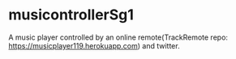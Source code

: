 # musicontrollerSg1
A music player controlled by an online remote(TrackRemote repo: https://musicplayer119.herokuapp.com) and twitter.  
